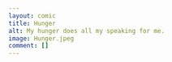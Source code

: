 ```yaml
---
layout: comic
title: Hunger
alt: My hunger does all my speaking for me.
image: Hunger.jpeg
comment: []
---
```

